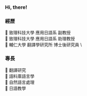 ### Hi, there!

### 經歷
:ant: 致理科技大學 應用日語系 副教授 \
:ant: 致理科技大學 應用日語系 助理教授 \
:ant: 輔仁大學 翻譯學研究所 博士後研究員 \

### 專長
:ant: 翻譯研究 \
:ant: 語料庫語言學 \
:ant: 自然語言處理 \
:ant: 日語教學 
